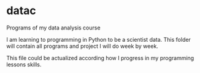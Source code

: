# datac
Programs of my data analysis course

I am learning to programming in Python to be a scientist data. 
This folder will contain all programs and project I will do week by week.


This file could be actualized according how I progress in my programming lessons skills. 
